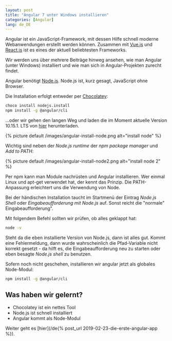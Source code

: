```yaml
---
layout: post
title: "Angular 7 unter Windows installieren"
categories: [Angular]
lang: de_DE
---
```


Angular ist ein JavaScript-Framework, mit dessen Hilfe schnell moderne Webanwendungen erstellt werden können. Zusammen mit [Vue.js](https://vuejs.org) und [React.js](https://reactjs.org) ist es eines der aktuell beliebtesten Frameworks.

Wir werden uns über mehrere Beiträge hinweg ansehen, wie man Angular (unter Windows) installiert und wie man sich in Angular-Projekten zurecht findet.

<!--more-->

Angular benötigt [Node.js](https://nodejs.org/de/). Node.js ist, kurz gesagt, JavaScript ohne Browser.

Die Installation erfolgt entweder per [Chocolatey](https://chocolatey.org):

```bash
choco install nodejs.install
npm install -g @angular/cli
```

...oder wir gehen den langen Weg und laden die im Moment aktuelle Version 10.15.1. LTS von [hier](https://nodejs.org/dist/v10.15.1/node-v10.15.1-x64.msi) herunterladen.

{% picture default /images/angular-install-node.png alt="install node" %}

Wichtig sind neben der _Node.js runtime_ der _npm package manager_ und _Add to PATH_:

{% picture default /images/angular-install-node2.png alt="install node 2" %}

Per npm kann man Module nachrüsten und Angular installieren. Wer einmal Linux und apt-get verwendet hat, der kennt das Prinzip. Die PATH-Anpassung erleichtert uns die Verwendung von Node.

Bei der händischen Installation taucht im Startmenü der Eintrag _Node.js Shell_ oder _Eingabeaufforderung mit Node.js_ auf. Sonst reicht die "normale" Eingabeaufforderung".

Mit folgendem Befehl sollten wir prüfen, ob alles geklappt hat:

```bash
node -v
```

Steht da die eben installierte Version von Node.js, dann ist alles gut. Kommt eine Fehlermeldung, dann wurde wahrscheinlich die Pfad-Variable nicht korrekt gesetzt - da hilft es, die Eingabeaufforderung neu zu starten oder eben besagte _Node.js shell_ zu benutzen.

Sofern noch nicht geschehen, installieren wir angular jetzt als globales Node-Modul:

```bash
npm install -g @angular/cli
```

## Was haben wir gelernt?

- Chocolatey ist ein nettes Tool
- Node.js ist schnell installiert
- Angular kommt als Node-Modul

Weiter geht es [hier](/de{% post_url 2019-02-23-die-erste-angular-app %}).
